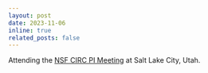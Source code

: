 ```yaml
---
layout: post
date: 2023-11-06 
inline: true
related_posts: false
---
```


Attending the <a href="https://nsf-circ23.utah.edu">NSF CIRC PI Meeting</a> at Salt Lake City, Utah. 
